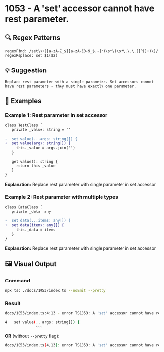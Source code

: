# 1053 - A 'set' accessor cannot have rest parameter.

## 🔍 Regex Patterns
```regex
regexFind: /set\s+([a-zA-Z_$][a-zA-Z0-9_$.-]*)\s*\(\s*\.\.\.([^)]+)\)/
regexReplace: set $1($2)
```

## 💡 Suggestion
```text
Replace rest parameter with a single parameter. Set accessors cannot have rest parameters - they must have exactly one parameter.
```

## 📝 Examples

### Example 1: Rest parameter in set accessor
```diff
class TestClass {
   private _value: string = ''
    
-  set value(...args: string[]) {
+  set value(args: string[]) {
     this._value = args.join('')
   }

   get value(): string {
     return this._value
   }
}
```

**Explanation:** Replace rest parameter with single parameter in set accessor

### Example 2: Rest parameter with multiple types
```diff
class DataClass {
   private _data: any

-  set data(...items: any[]) {
+  set data(items: any[]) {
     this._data = items
   }
}
```

**Explanation:** Replace rest parameter with single parameter in set accessor

## 🖼️ Visual Output
### Command
```bash
npx tsc ./docs/1053/index.ts --noEmit --pretty
```

### Result
```bash
docs/1053/index.ts:4:13 - error TS1053: A 'set' accessor cannot have rest parameter.

4   set value(...args: string[]) {
              ~~~
```

**OR** (without `--pretty` flag):

```bash
docs/1053/index.ts(4,13): error TS1053: A 'set' accessor cannot have rest parameter.
```
